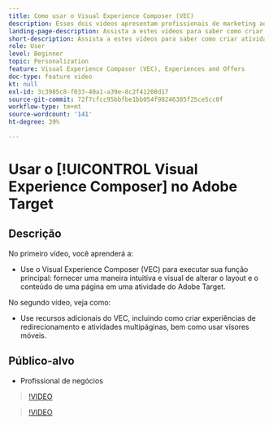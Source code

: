 ```yaml
---
title: Como usar o Visual Experience Composer (VEC)
description: Esses dois vídeos apresentam profissionais de marketing ao Adobe Target Visual Experience Composer (VEC). Assista a estes vídeos para saber como criar atividades usando o VEC.
landing-page-description: Assista a estes vídeos para saber como criar atividades usando o Visual Experience Composer (VEC).
short-description: Assista a estes vídeos para saber como criar atividades usando o Visual Experience Composer (VEC).
role: User
level: Beginner
topic: Personalization
feature: Visual Experience Composer (VEC), Experiences and Offers
doc-type: feature video
kt: null
exl-id: 3c3985c8-f033-40a1-a39e-8c2f41208d17
source-git-commit: 72f7cfcc95bbfbe1bb054f98246305f25ce5cc0f
workflow-type: tm+mt
source-wordcount: '141'
ht-degree: 39%

---
```


# Usar o [!UICONTROL Visual Experience Composer] no Adobe Target

## Descrição

No primeiro vídeo, você aprenderá a:

* Use o Visual Experience Composer (VEC) para executar sua função principal: fornecer uma maneira intuitiva e visual de alterar o layout e o conteúdo de uma página em uma atividade do Adobe Target.

No segundo vídeo, veja como:

* Use recursos adicionais do VEC, incluindo como criar experiências de redirecionamento e atividades multipáginas, bem como usar visores móveis.

## Público-alvo

* Profissional de negócios

>[!VIDEO](https://video.tv.adobe.com/v/17399/?quality=12)

>[!VIDEO](https://video.tv.adobe.com/v/17401/?quality=12)
